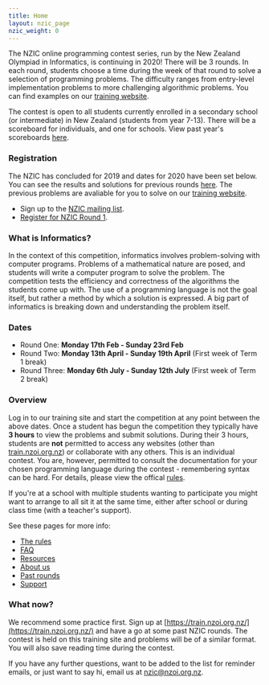 ```yaml
---
title: Home
layout: nzic_page
nzic_weight: 0
---
```


The NZIC online programming contest series, run by the New Zealand Olympiad in Informatics, is continuing in 2020! There will be 3 rounds. In each round, students choose a time during the week of that round to solve a selection of programming problems. The difficulty ranges from entry-level implementation problems to more challenging algorithmic problems. You can find examples on our [training website](https://train.nzoi.org.nz/).

The contest is open to all students currently enrolled in a secondary school (or intermediate) in New Zealand (students from year 7-13). There will be a scoreboard for individuals, and one for schools. View past year's scoreboards [here](past.html).

### Registration

The NZIC has concluded for 2019 and dates for 2020 have been set below. You can see the results and solutions for previous rounds [here](past.html). The previous problems are avaliable for you to solve on our [training website](https://train.nzoi.org.nz/).

- Sign up to the [NZIC mailing list](https://forms.gle/ffK59FdJ5DLmBHgYA).
- [Register for NZIC Round 1](https://forms.gle/9DCjAEobwcRNvNHEA).

### What is Informatics?

In the context of this competition, informatics involves problem-solving with computer programs. Problems of a mathematical nature are posed, and students will write a computer program to solve the problem. The competition tests the efficiency and correctness of the algorithms the students come up with. The use of a programming language is not the goal itself, but rather a method by which a solution is expressed. A big part of informatics is breaking down and understanding the problem itself.

### Dates

* Round One: **Monday 17th Feb - Sunday 23rd Feb**
* Round Two: **Monday 13th April - Sunday 19th April** (First week of Term 1 break)
* Round Three: **Monday 6th July - Sunday 12th July** (First week of Term 2 break)

### Overview

Log in to our training site and start the competition at any point between the above dates. Once a student has begun the competition they typically have **3 hours** to view the problems and submit solutions. During their 3 hours, students are **not** permitted to access any websites (other than [train.nzoi.org.nz](train.nzoi.org.nz)) or collaborate with any others. This is an individual contest. You are, however, permitted to consult the documentation for your chosen programming language during the contest - remembering syntax can be hard. For details, please view the offical [rules](rules.html).

If you're at a school with multiple students wanting to participate you might want to arrange to all sit it at the same time, either after school or during class time (with a teacher's support).

See these pages for more info:

- [The rules](rules.html)
- [FAQ](faq.html)
- [Resources](resources.html)
- [About us](about.html)
- [Past rounds](past.html)
- [Support](support.html)

### What now?

We recommend some practice first. Sign up at [https://train.nzoi.org.nz/](https://train.nzoi.org.nz/) and have a go at some past NZIC rounds. The contest is held on this training site and problems will be of a similar format. You will also save reading time during the contest.

If you have any further questions, want to be added to the list for reminder emails, or just want to say hi, email us at [nzic@nzoi.org.nz](mailto:nzic@nzoi.org.nz).
